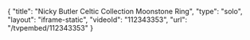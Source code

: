 {
    "title": "Nicky Butler Celtic Collection Moonstone Ring",
    "type": "solo",
    "layout": "iframe-static",
    "videoId": "112343353",
    "url": "\/tvpembed\/112343353"
}